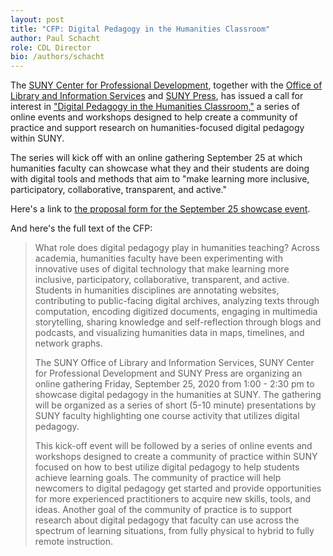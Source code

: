 ```yaml
---
layout: post
title: "CFP: Digital Pedagogy in the Humanities Classroom" 
author: Paul Schacht
role: CDL Director
bio: /authors/schacht
---
```


The [SUNY Center for Professional Development](https://cpd.suny.edu), together with the [Office of Library and Information Services](https://system.suny.edu/olis/) and [SUNY Press](http://www.sunypress.edu/), has issued a call for interest in ["Digital Pedagogy in the Humanities Classroom,"](https://sunycpd.eventsair.com/QuickEventWebsitePortal/dphc20/dphc) a series of online events and workshops designed to help create a community of practice and support research on humanities-focused digital pedagogy within SUNY.

The series will kick off with an online gathering September 25 at which humanities faculty can showcase what they and their students are doing with digital tools and methods that aim to "make learning more inclusive, participatory, collaborative, transparent, and active."

Here's a link to [the proposal form for the September 25 showcase event](https://www.surveymonkey.com/r/SUNYHumanities).

And here's the full text of the CFP:

> What role does digital pedagogy play in humanities teaching? Across academia, humanities faculty have been experimenting with innovative uses of digital technology that make learning more inclusive, participatory, collaborative, transparent, and active. Students in humanities disciplines are annotating websites, contributing to public-facing digital archives, analyzing texts through computation, encoding digitized documents, engaging in multimedia storytelling, sharing knowledge and self-reflection through blogs and podcasts, and visualizing humanities data in maps, timelines, and network graphs.
>
> The SUNY Office of Library and Information Services, SUNY Center for Professional Development and SUNY Press are organizing an online gathering Friday, September 25, 2020 from 1:00 - 2:30 pm to showcase digital pedagogy in the humanities at SUNY. The gathering will be organized as a series of short (5-10 minute) presentations by SUNY faculty highlighting one course activity that utilizes digital pedagogy.
>
> This kick-off event will be followed by a series of online events and workshops designed to create a community of practice within SUNY focused on how to best utilize digital pedagogy to help students achieve learning goals. The community of practice will help newcomers to digital pedagogy get started and provide opportunities for more experienced practitioners to acquire new skills, tools, and ideas. Another goal of the community of practice is to support research about digital pedagogy that faculty can use across the spectrum of learning situations, from fully physical to hybrid to fully remote instruction.